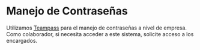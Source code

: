 # Manejo de Contraseñas


Utilizamos [Teampass](https://github.com/nilsteampassnet/TeamPass) para el manejo de contraseñas a nivel de empresa. Como colaborador, si necesita acceder a este sistema, solicite acceso a los encargados.